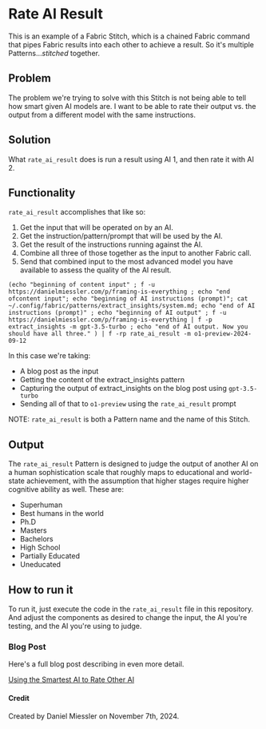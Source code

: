 # Rate AI Result

This is an example of a Fabric Stitch, which is a chained Fabric command that pipes Fabric results into each other to achieve a result. So it's multiple Patterns…*stitched* together.

## Problem

The problem we're trying to solve with this Stitch is not being able to tell how smart given AI models are. I want to be able to rate their output vs. the output from a different model with the same instructions.

## Solution

What `rate_ai_result` does is run a result using AI 1, and then rate it with AI 2.

## Functionality

`rate_ai_result` accomplishes that like so:

1. Get the input that will be operated on by an AI.
2. Get the instruction/pattern/prompt that will be used by the AI.
3. Get the result of the instructions running against the AI.
4. Combine all three of those together as the input to another Fabric call.
4. Send that combined input to the most advanced model you have available to assess the quality of the AI result.

```
(echo "beginning of content input" ; f -u https://danielmiessler.com/p/framing-is-everything ; echo "end ofcontent input"; echo "beginning of AI instructions (prompt)"; cat ~/.config/fabric/patterns/extract_insights/system.md; echo "end of AI instructions (prompt)" ; echo "beginning of AI output" ; f -u https://danielmiessler.com/p/framing-is-everything | f -p extract_insights -m gpt-3.5-turbo ; echo "end of AI output. Now you should have all three." ) | f -rp rate_ai_result -m o1-preview-2024-09-12
```
In this case we're taking:

* A blog post as the input
* Getting the content of the extract_insights pattern
* Capturing the output of extract_insights on the blog post using `gpt-3.5-turbo`
* Sending all of that to `o1-preview` using the `rate_ai_result` prompt

NOTE: `rate_ai_result` is both a Pattern name and the name of this Stitch.

## Output 

The `rate_ai_result` Pattern is designed to judge the output of another AI on a human sophistication scale that roughly maps to educational and world-state achievement, with the assumption that higher stages require higher cognitive ability as well. These are:

- Superhuman
- Best humans in the world
- Ph.D
- Masters
- Bachelors
- High School
- Partially Educated
- Uneducated

## How to run it

To run it, just execute the code in the `rate_ai_result` file in this repository. And adjust the components as desired to change the input, the AI you're testing, and the AI you're using to judge.

### Blog Post

Here's a full blog post describing in even more detail.

[Using the Smartest AI to Rate Other AI](https://danielmiessler.com/p/using-the-smartest-ai-to-rate-other-ai)

#### Credit

Created by Daniel Miessler on November 7th, 2024.
